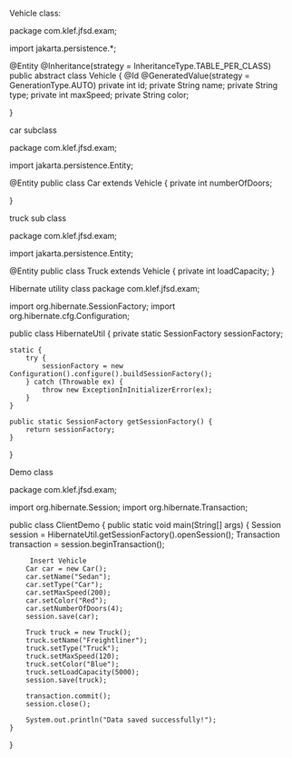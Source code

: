 Vehicle class:

package com.klef.jfsd.exam;

import jakarta.persistence.*;

@Entity
@Inheritance(strategy = InheritanceType.TABLE_PER_CLASS)
public abstract class Vehicle {
    @Id
    @GeneratedValue(strategy = GenerationType.AUTO)
    private int id;
    private String name;
    private String type;
    private int maxSpeed;
    private String color;

    
}

car subclass

package com.klef.jfsd.exam;

import jakarta.persistence.Entity;

@Entity
public class Car extends Vehicle {
    private int numberOfDoors;

    
}

truck sub class

package com.klef.jfsd.exam;

import jakarta.persistence.Entity;

@Entity
public class Truck extends Vehicle {
    private int loadCapacity;
}

Hibernate utility class
package com.klef.jfsd.exam;

import org.hibernate.SessionFactory;
import org.hibernate.cfg.Configuration;

public class HibernateUtil {
    private static SessionFactory sessionFactory;

    static {
        try {
            sessionFactory = new Configuration().configure().buildSessionFactory();
        } catch (Throwable ex) {
            throw new ExceptionInInitializerError(ex);
        }
    }

    public static SessionFactory getSessionFactory() {
        return sessionFactory;
    }
}

Demo class

package com.klef.jfsd.exam;

import org.hibernate.Session;
import org.hibernate.Transaction;

public class ClientDemo {
    public static void main(String[] args) {
        Session session = HibernateUtil.getSessionFactory().openSession();
        Transaction transaction = session.beginTransaction();

         Insert Vehicle
        Car car = new Car();
        car.setName("Sedan");
        car.setType("Car");
        car.setMaxSpeed(200);
        car.setColor("Red");
        car.setNumberOfDoors(4);
        session.save(car);

        Truck truck = new Truck();
        truck.setName("Freightliner");
        truck.setType("Truck");
        truck.setMaxSpeed(120);
        truck.setColor("Blue");
        truck.setLoadCapacity(5000);
        session.save(truck);

        transaction.commit();
        session.close();

        System.out.println("Data saved successfully!");
    }
}




